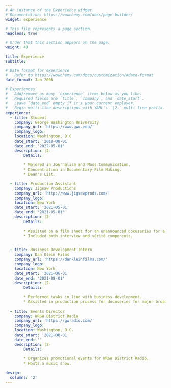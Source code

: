 ```yaml
---
# An instance of the Experience widget.
# Documentation: https://wowchemy.com/docs/page-builder/
widget: experience

# This file represents a page section.
headless: true

# Order that this section appears on the page.
weight: 40

title: Experience
subtitle:

# Date format for experience
#   Refer to https://wowchemy.com/docs/customization/#date-format
date_format: Jan 2006

# Experiences.
#   Add/remove as many `experience` items below as you like.
#   Required fields are `title`, `company`, and `date_start`.
#   Leave `date_end` empty if it's your current employer.
#   Begin multi-line descriptions with YAML's `|2-` multi-line prefix.
experience:
  - title: Student
    company: George Washington University 
    company_url: 'https://www.gwu.edu/'
    company_logo: 
    location: Washington, D.C
    date_start: '2018-08-01'
    date_end: '2022-05-01'
    description: |2-
        Details:
        
        * Majored in Journalism and Mass Communication.
        * Concentration in Documentary Film Making.
        * Dean's List.
      
  - title: Production Assistant
    company: Jigsaw Productions
    company_url: 'http://www.jigsawprods.com/'
    company_logo: 
    location: New York 
    date_start: '2021-05-01'
    date_end: '2021-05-01'
    description: |2-
        Details:
        
        * Assisted on a film shoot for an unannounced docuseries for a premium streaming service.
        * Included both interview and vérité components.

 
  - title: Business Development Intern
    company: Dan Klein Films
    company_url: 'https://dankleinfilms.com/'
    company_logo: 
    location: New York
    date_start: '2021-06-01'
    date_end: '2021-08-01'
    description: |2-
        Details:
        
        * Performed tasks in line with business development.
        * Assisted in production process for docuseries for major broadcast network.
    
  - title: Events Director 
    company: WRGW District Radio 
    company_url: 'https://gwradio.com/'
    company_logo: 
    location: Washington, D.C. 
    date_start: '2021-08-01'
    date_end: ''
    description: |2-
        Details:
        
        * Organizes promotional events for WRGW District Radio.
        * Hosts a music show. 
  
design:
  columns: '2'
---
```

